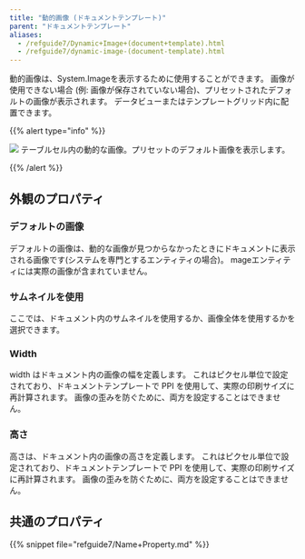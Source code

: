 ```yaml
---
title: "動的画像 (ドキュメントテンプレート)"
parent: "ドキュメントテンプレート"
aliases:
  - /refguide7/Dynamic+Image+(document+template).html
  - /refguide7/dynamic-image-(document-template).html
---
```



動的画像は、System.Imageを表示するために使用することができます。 画像が使用できない場合 (例: 画像が保存されていない場合)、プリセットされたデフォルトの画像が表示されます。 データビューまたはテンプレートグリッド内に配置できます。

{{% alert type="info" %}}

![](attachments/819203/918132.png) テーブルセル内の動的な画像。プリセットのデフォルト画像を表示します。

{{% /alert %}}

## 外観のプロパティ

### デフォルトの画像

デフォルトの画像は、動的な画像が見つからなかったときにドキュメントに表示される画像です(システムを専門とするエンティティの場合)。 mageエンティティには実際の画像が含まれていません。

### サムネイルを使用

ここでは、ドキュメント内のサムネイルを使用するか、画像全体を使用するかを選択できます。

### Width

width はドキュメント内の画像の幅を定義します。 これはピクセル単位で設定されており、ドキュメントテンプレートで PPI を使用して、実際の印刷サイズに再計算されます。 画像の歪みを防ぐために、両方を設定することはできません。

### 高さ

高さは、ドキュメント内の画像の高さを定義します。 これはピクセル単位で設定されており、ドキュメントテンプレートで PPI を使用して、実際の印刷サイズに再計算されます。 画像の歪みを防ぐために、両方を設定することはできません。

## 共通のプロパティ

{{% snippet file="refguide7/Name+Property.md" %}}
